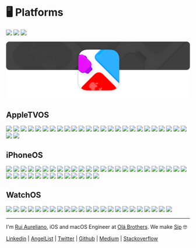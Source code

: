 # 🖥 Platforms

[![](https://img.shields.io/badge/MIT-License-0f73b4.svg)](./LICENSE.md) [![](https://img.shields.io/badge/swift-5.3-0f73b4.svg)](https://swift.org/blog/swift-5-3-released/) [![](https://img.shields.io/badge/docs-1.0-0f73b4.svg)](./DOCS.md)

![](./assets/header/header.png)

## AppleTVOS

[![](https://img.shields.io/badge/AppleTV%20OS-15.0-0f73b4.svg)](./platforms/AppleTVOS/15.0) 
[![](https://img.shields.io/badge/AppleTV%20OS-14.5-0f73b4.svg)](./platforms/AppleTVOS/14.5) 
[![](https://img.shields.io/badge/AppleTV%20OS-14.4-0f73b4.svg)](./platforms/AppleTVOS/14.4) 
[![](https://img.shields.io/badge/AppleTV%20OS-14.3-0f73b4.svg)](./platforms/AppleTVOS/14.3) 
[![](https://img.shields.io/badge/AppleTV%20OS-14.2-0f73b4.svg)](./platforms/AppleTVOS/14.2)
[![](https://img.shields.io/badge/AppleTV%20OS-14.1-0f73b4.svg)](./platforms/AppleTVOS/14.1)
[![](https://img.shields.io/badge/AppleTV%20OS-14.0-0f73b4.svg)](./platforms/AppleTVOS/14.0) 
[![](https://img.shields.io/badge/AppleTV%20OS-13.4-0f73b4.svg)](./platforms/AppleTVOS/13.4) 
[![](https://img.shields.io/badge/AppleTV%20OS-13.3-0f73b4.svg)](./platforms/AppleTVOS/13.3) 
[![](https://img.shields.io/badge/AppleTV%20OS-13.2-0f73b4.svg)](./platforms/AppleTVOS/13.2) 
[![](https://img.shields.io/badge/AppleTV%20OS-13.0-0f73b4.svg)](./platforms/AppleTVOS/13.0) 
[![](https://img.shields.io/badge/AppleTV%20OS-12.4-0f73b4.svg)](./platforms/AppleTVOS/12.4) 
[![](https://img.shields.io/badge/AppleTV%20OS-12.3-0f73b4.svg)](./platforms/AppleTVOS/12.3) 
[![](https://img.shields.io/badge/AppleTV%20OS-12.2-0f73b4.svg)](./platforms/AppleTVOS/12.2) 
[![](https://img.shields.io/badge/AppleTV%20OS-12.1-0f73b4.svg)](./platforms/AppleTVOS/12.1) 
[![](https://img.shields.io/badge/AppleTV%20OS-12.0-0f73b4.svg)](./platforms/AppleTVOS/12.0)
[![](https://img.shields.io/badge/AppleTV%20OS-11.4-0f73b4.svg)](./platforms/AppleTVOS/11.4) 
[![](https://img.shields.io/badge/AppleTV%20OS-11.3-0f73b4.svg)](./platforms/AppleTVOS/11.3) 
[![](https://img.shields.io/badge/AppleTV%20OS-11.2-0f73b4.svg)](./platforms/AppleTVOS/11.2)
[![](https://img.shields.io/badge/AppleTV%20OS-11.1-0f73b4.svg)](./platforms/AppleTVOS/11.1) 
[![](https://img.shields.io/badge/AppleTV%20OS-11.0-0f73b4.svg)](./platforms/AppleTVOS/11.0) 
[![](https://img.shields.io/badge/AppleTV%20OS-10.2-0f73b4.svg)](./platforms/AppleTVOS/10.2) 
[![](https://img.shields.io/badge/AppleTV%20OS-10.1-0f73b4.svg)](./platforms/AppleTVOS/10.1)
[![](https://img.shields.io/badge/AppleTV%20OS-10.0-0f73b4.svg)](./platforms/AppleTVOS/10.0)
[![](https://img.shields.io/badge/AppleTV%20OS-9.2-0f73b4.svg)](./platforms/AppleTVOS/9.2) 
[![](https://img.shields.io/badge/AppleTV%20OS-9.1-0f73b4.svg)](./platforms/AppleTVOS/9.1) 
[![](https://img.shields.io/badge/AppleTV%20OS-9.0-0f73b4.svg)](./platforms/AppleTVOS/9.0) 

## iPhoneOS

[![](https://img.shields.io/badge/iPhone%20OS-15.0-0f73b4.svg)](./platforms/iPhoneOS/15.0)
[![](https://img.shields.io/badge/iPhone%20OS-14.5-0f73b4.svg)](./platforms/iPhoneOS/14.5)
[![](https://img.shields.io/badge/iPhone%20OS-14.4-0f73b4.svg)](./platforms/iPhoneOS/14.4)
[![](https://img.shields.io/badge/iPhone%20OS-14.3-0f73b4.svg)](./platforms/iPhoneOS/14.3)
[![](https://img.shields.io/badge/iPhone%20OS-14.2-0f73b4.svg)](./platforms/iPhoneOS/14.2)
[![](https://img.shields.io/badge/iPhone%20OS-14.1-0f73b4.svg)](./platforms/iPhoneOS/14.1)
[![](https://img.shields.io/badge/iPhone%20OS-14.0-0f73b4.svg)](./platforms/iPhoneOS/14.0)
[![](https://img.shields.io/badge/iPhone%20OS-13.7-0f73b4.svg)](./platforms/iPhoneOS/13.7) 
[![](https://img.shields.io/badge/iPhone%20OS-13.6-0f73b4.svg)](./platforms/iPhoneOS/13.6)
[![](https://img.shields.io/badge/iPhone%20OS-13.5-0f73b4.svg)](./platforms/iPhoneOS/13.5)
[![](https://img.shields.io/badge/iPhone%20OS-13.4-0f73b4.svg)](./platforms/iPhoneOS/13.4)
[![](https://img.shields.io/badge/iPhone%20OS-13.3-0f73b4.svg)](./platforms/iPhoneOS/13.3)
[![](https://img.shields.io/badge/iPhone%20OS-13.2-0f73b4.svg)](./platforms/iPhoneOS/13.2) 
[![](https://img.shields.io/badge/iPhone%20OS-13.1-0f73b4.svg)](./platforms/iPhoneOS/13.1) 
[![](https://img.shields.io/badge/iPhone%20OS-13.0-0f73b4.svg)](./platforms/iPhoneOS/13.0) 
[![](https://img.shields.io/badge/iPhone%20OS-12.4-0f73b4.svg)](./platforms/iPhoneOS/12.4)
[![](https://img.shields.io/badge/iPhone%20OS-12.3-0f73b4.svg)](./platforms/iPhoneOS/12.3)
[![](https://img.shields.io/badge/iPhone%20OS-12.2-0f73b4.svg)](./platforms/iPhoneOS/12.2)
[![](https://img.shields.io/badge/iPhone%20OS-12.1-0f73b4.svg)](./platforms/iPhoneOS/12.1) 
[![](https://img.shields.io/badge/iPhone%20OS-12.0-0f73b4.svg)](./platforms/iPhoneOS/12.0)
[![](https://img.shields.io/badge/iPhone%20OS-11.4-0f73b4.svg)](./platforms/iPhoneOS/11.4) 
[![](https://img.shields.io/badge/iPhone%20OS-11.3-0f73b4.svg)](./platforms/iPhoneOS/11.3) 
[![](https://img.shields.io/badge/iPhone%20OS-11.2-0f73b4.svg)](./platforms/iPhoneOS/11.2) 
[![](https://img.shields.io/badge/iPhone%20OS-11.1-0f73b4.svg)](./platforms/iPhoneOS/11.1) 
[![](https://img.shields.io/badge/iPhone%20OS-11.0-0f73b4.svg)](./platforms/iPhoneOS/11.0) 
[![](https://img.shields.io/badge/iPhone%20OS-10.3-0f73b4.svg)](./platforms/iPhoneOS/10.3)
[![](https://img.shields.io/badge/iPhone%20OS-10.2-0f73b4.svg)](./platforms/iPhoneOS/10.2)
[![](https://img.shields.io/badge/iPhone%20OS-10.1-0f73b4.svg)](./platforms/iPhoneOS/10.1)
[![](https://img.shields.io/badge/iPhone%20OS-10.0-0f73b4.svg)](./platforms/iPhoneOS/10.0) 
[![](https://img.shields.io/badge/iPhone%20OS-9.3-0f73b4.svg)](./platforms/iPhoneOS/9.3) 
[![](https://img.shields.io/badge/iPhone%20OS-9.2-0f73b4.svg)](./platforms/iPhoneOS/9.2) 
[![](https://img.shields.io/badge/iPhone%20OS-9.1-0f73b4.svg)](./platforms/iPhoneOS/9.1) 
[![](https://img.shields.io/badge/iPhone%20OS-9.0-0f73b4.svg)](./platforms/iPhoneOS/9.0)
[![](https://img.shields.io/badge/iPhone%20OS-8.4-0f73b4.svg)](./platforms/iPhoneOS/8.4) 
[![](https://img.shields.io/badge/iPhone%20OS-8.3-0f73b4.svg)](./platforms/iPhoneOS/8.3) 
[![](https://img.shields.io/badge/iPhone%20OS-8.2-0f73b4.svg)](./platforms/iPhoneOS/8.2)
[![](https://img.shields.io/badge/iPhone%20OS-8.1-0f73b4.svg)](./platforms/iPhoneOS/8.1) 
[![](https://img.shields.io/badge/iPhone%20OS-8.0-0f73b4.svg)](./platforms/iPhoneOS/8.0) 

## WatchOS

[![](https://img.shields.io/badge/Watch%20OS-8.0-0f73b4.svg)](./platforms/WatchOS/8.0)
[![](https://img.shields.io/badge/Watch%20OS-7.4-0f73b4.svg)](./platforms/WatchOS/7.4)
[![](https://img.shields.io/badge/Watch%20OS-7.3-0f73b4.svg)](./platforms/WatchOS/7.3)
[![](https://img.shields.io/badge/Watch%20OS-7.2-0f73b4.svg)](./platforms/WatchOS/7.2)
[![](https://img.shields.io/badge/Watch%20OS-7.1-0f73b4.svg)](./platforms/WatchOS/7.1) 
[![](https://img.shields.io/badge/Watch%20OS-7.0-0f73b4.svg)](./platforms/WatchOS/7.0)
[![](https://img.shields.io/badge/Watch%20OS-6.2-0f73b4.svg)](./platforms/WatchOS/6.2) 
[![](https://img.shields.io/badge/Watch%20OS-6.1-0f73b4.svg)](./platforms/WatchOS/6.1) 
[![](https://img.shields.io/badge/Watch%20OS-6.0-0f73b4.svg)](./platforms/WatchOS/6.0)
[![](https://img.shields.io/badge/Watch%20OS-5.3-0f73b4.svg)](./platforms/WatchOS/5.3) 
[![](https://img.shields.io/badge/Watch%20OS-5.2-0f73b4.svg)](./platforms/WatchOS/5.2) 
[![](https://img.shields.io/badge/Watch%20OS-5.1-0f73b4.svg)](./platforms/WatchOS/5.1) 
[![](https://img.shields.io/badge/Watch%20OS-5.0-0f73b4.svg)](./platforms/WatchOS/5.0) 
[![](https://img.shields.io/badge/Watch%20OS-4.3-0f73b4.svg)](./platforms/WatchOS/4.3) 
[![](https://img.shields.io/badge/Watch%20OS-4.2-0f73b4.svg)](./platforms/WatchOS/4.2) 
[![](https://img.shields.io/badge/Watch%20OS-4.1-0f73b4.svg)](./platforms/WatchOS/4.1) 
[![](https://img.shields.io/badge/Watch%20OS-4.0-0f73b4.svg)](./platforms/WatchOS/4.0)
[![](https://img.shields.io/badge/Watch%20OS-3.2-0f73b4.svg)](./platforms/WatchOS/3.2) 
[![](https://img.shields.io/badge/Watch%20OS-3.1-0f73b4.svg)](./platforms/WatchOS/3.1)
[![](https://img.shields.io/badge/Watch%20OS-3.0-0f73b4.svg)](./platforms/WatchOS/3.0) 
[![](https://img.shields.io/badge/Watch%20OS-2.2-0f73b4.svg)](./platforms/WatchOS/2.2) 
[![](https://img.shields.io/badge/Watch%20OS-2.1-0f73b4.svg)](./platforms/WatchOS/2.1)
[![](https://img.shields.io/badge/Watch%20OS-2.0-0f73b4.svg)](./platforms/WatchOS/2.0) 

---

I'm [Rui Aureliano](http://ruiaureliano.com), iOS and macOS Engineer at [Olá Brothers](https://theolabrothers.com). We make [Sip](https://sipapp.io) 🤓

[Linkedin](https://www.linkedin.com/in/ruiaureliano) | [AngelList](https://angel.co/ruiaureliano) | [Twitter](https://twitter.com/ruiaureliano) | [Github](https://github.com/ruiaureliano) | [Medium](https://medium.com/@ruiaureliano) | [Stackoverflow](https://stackoverflow.com/users/881095/ruiaureliano)

